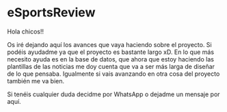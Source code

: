 # eSportsReview

Hola chicos!!

Os iré dejando aquí los avances que vaya haciendo sobre el proyecto. Si podéis ayudadme ya que el proyecto es bastante largo xD. En lo que más necesito ayuda es en la base de datos, que ahora que estoy haciendo las plantillas de las noticias me doy cuenta que va a ser más larga de diseñar de lo que pensaba. Igualmente si vais avanzando en otra cosa del proyecto también me va bien.

Si tenéis cualquier duda decidme por WhatsApp o dejadme un mensaje por aquí.

